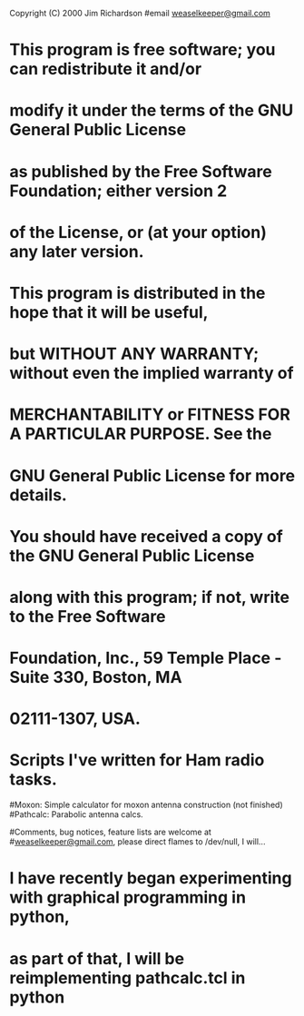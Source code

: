 Copyright (C) 2000 Jim Richardson 
#email	weaselkeeper@gmail.com
#
# This program is free software; you can redistribute it and/or
# modify it under the terms of the GNU General Public License
# as published by the Free Software Foundation; either version 2
# of the License, or (at your option) any later version.
#
# This program is distributed in the hope that it will be useful,
# but WITHOUT ANY WARRANTY; without even the implied warranty of
# MERCHANTABILITY or FITNESS FOR A PARTICULAR PURPOSE.  See the
# GNU General Public License for more details.
#
# You should have received a copy of the GNU General Public License
# along with this program; if not, write to the Free Software
# Foundation, Inc., 59 Temple Place - Suite 330, Boston, MA
#	02111-1307, USA.
#

# Scripts I've written for Ham radio tasks. 


#Moxon:  Simple calculator for moxon antenna construction (not finished)
#Pathcalc:  Parabolic antenna calcs.

#Comments, bug notices, feature lists are welcome at
#weaselkeeper@gmail.com, please direct flames to /dev/null, I will...

# I have recently began experimenting with graphical programming in python,
# as part of that, I will be reimplementing pathcalc.tcl in python
